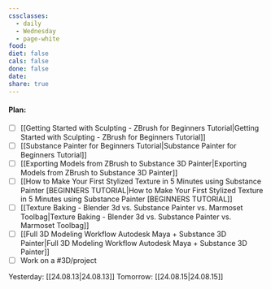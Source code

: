 ```yaml
---
cssclasses:
  - daily
  - Wednesday
  - page-white
food: 
diet: false
cals: false
done: false
date: 
share: true
---
```

#### Plan:
- [ ] [[Getting Started with Sculpting - ZBrush for Beginners Tutorial|Getting Started with Sculpting - ZBrush for Beginners Tutorial]]
- [ ] [[Substance Painter for Beginners Tutorial|Substance Painter for Beginners Tutorial]]
- [ ] [[Exporting Models from ZBrush to Substance 3D Painter|Exporting Models from ZBrush to Substance 3D Painter]]
- [ ] [[How to Make Your First Stylized Texture in 5 Minutes using Substance Painter [BEGINNERS TUTORIAL|How to Make Your First Stylized Texture in 5 Minutes using Substance Painter [BEGINNERS TUTORIAL]]
- [ ] [[Texture Baking - Blender 3d vs. Substance Painter vs. Marmoset Toolbag|Texture Baking - Blender 3d vs. Substance Painter vs. Marmoset Toolbag]]
- [ ] [[Full 3D Modeling Workflow  Autodesk Maya + Substance 3D Painter|Full 3D Modeling Workflow  Autodesk Maya + Substance 3D Painter]]
- [ ] Work on a #3D/project 

Yesterday: [[24.08.13|24.08.13]]
Tomorrow: [[24.08.15|24.08.15]]